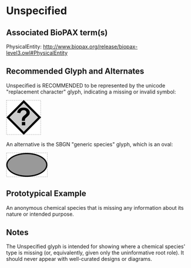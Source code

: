 # Unspecified

## Associated BioPAX term(s)
PhysicalEntity: http://www.biopax.org/release/biopax-level3.owl#PhysicalEntity

## Recommended Glyph and Alternates
Unspecified is RECOMMENDED to be represented by the unicode "replacement character" glyph, indicating a missing or invalid symbol:

![glyph specification](replacement-glyph-specification.png)

An alternative is the SBGN "generic species" glyph, which is an oval:

![glyph specification](generic-sbgn-specification.png)

## Prototypical Example

An anonymous chemical species that is missing any information about its nature or intended purpose.

## Notes
The Unspecified glyph is intended for showing where a chemical species' type is missing (or, equivalently, given only the uninformative root role). It should never appear with well-curated designs or diagrams.


